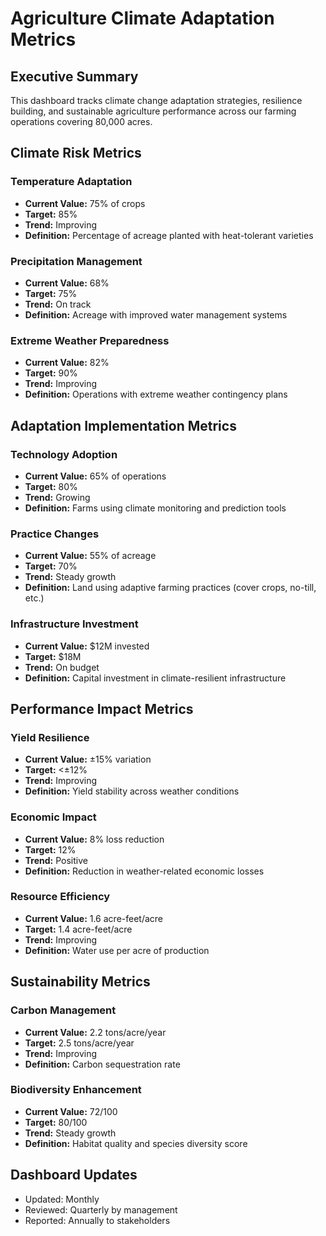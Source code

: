 # Agriculture Climate Adaptation Metrics

## Executive Summary
This dashboard tracks climate change adaptation strategies, resilience building, and sustainable agriculture performance across our farming operations covering 80,000 acres.

## Climate Risk Metrics

### Temperature Adaptation
- **Current Value:** 75% of crops
- **Target:** 85%
- **Trend:** Improving
- **Definition:** Percentage of acreage planted with heat-tolerant varieties

### Precipitation Management
- **Current Value:** 68%
- **Target:** 75%
- **Trend:** On track
- **Definition:** Acreage with improved water management systems

### Extreme Weather Preparedness
- **Current Value:** 82%
- **Target:** 90%
- **Trend:** Improving
- **Definition:** Operations with extreme weather contingency plans

## Adaptation Implementation Metrics

### Technology Adoption
- **Current Value:** 65% of operations
- **Target:** 80%
- **Trend:** Growing
- **Definition:** Farms using climate monitoring and prediction tools

### Practice Changes
- **Current Value:** 55% of acreage
- **Target:** 70%
- **Trend:** Steady growth
- **Definition:** Land using adaptive farming practices (cover crops, no-till, etc.)

### Infrastructure Investment
- **Current Value:** $12M invested
- **Target:** $18M
- **Trend:** On budget
- **Definition:** Capital investment in climate-resilient infrastructure

## Performance Impact Metrics

### Yield Resilience
- **Current Value:** ±15% variation
- **Target:** <±12%
- **Trend:** Improving
- **Definition:** Yield stability across weather conditions

### Economic Impact
- **Current Value:** 8% loss reduction
- **Target:** 12%
- **Trend:** Positive
- **Definition:** Reduction in weather-related economic losses

### Resource Efficiency
- **Current Value:** 1.6 acre-feet/acre
- **Target:** 1.4 acre-feet/acre
- **Trend:** Improving
- **Definition:** Water use per acre of production

## Sustainability Metrics

### Carbon Management
- **Current Value:** 2.2 tons/acre/year
- **Target:** 2.5 tons/acre/year
- **Trend:** Improving
- **Definition:** Carbon sequestration rate

### Biodiversity Enhancement
- **Current Value:** 72/100
- **Target:** 80/100
- **Trend:** Steady growth
- **Definition:** Habitat quality and species diversity score

## Dashboard Updates
- Updated: Monthly
- Reviewed: Quarterly by management
- Reported: Annually to stakeholders
